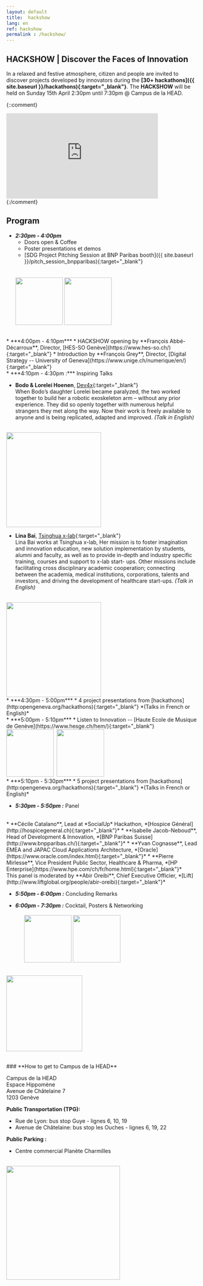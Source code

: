 ```yaml
---
layout: default
title:  hackshow
lang: en
ref: hackshow
permalink : /hackshow/
---
```



## **HACKSHOW | Discover the Faces of Innovation**

In a relaxed and festive atmosphere, citizen and people are invited to discover projects developed by innovators during the **[30+ hackathons]({{ site.baseurl }}/hackathons){:target="_blank"}**. The **HACKSHOW** will be held on Sunday 15th April 2:30pm until 7:30pm @ Campus de la HEAD.


{::comment}
<iframe width="400" height="225" src="https://www.youtube.com/embed/kGFslZ8O-XU?rel=0" frameborder="0" allow="autoplay; encrypted-media" allowfullscreen></iframe><br>
{:/comment}


## **Program**
* ***2:30pm - 4:00pm***
  * Doors open & Coffee
  * Poster presentations et demos
  * [SDG Project Pitching Session at BNP Paribas booth]({{ site.baseurl }}/pitch_session_bnpparibas){:target="_blank"} 
  <br />
  <br>
  <img src="{{ site.baseurl }}/images/hackshow/posters.jpg" height="125" alt="" class="imgspace" />&nbsp;<img src="{{ site.baseurl }}/images/hackshow/demo.jpg" height="125" alt="" class="imgspace" />


<br />
* ***4:00pm - 4:10pm***
  * HACKSHOW opening by **François Abbé-Décarroux**, Director, [HES-SO Genève](https://www.hes-so.ch/){:target="_blank"}
  * Introduction by **François Grey**, Director, [Digital Strategy -- University of Geneva](https://www.unige.ch/numerique/en/){:target="_blank"}  
<br />
* ***4:10pm - 4:30pm :*** Inspiring Talks

  * **Bodo & Lorelei Hoenen**, [Dev4x](http://www.dev4x.com){:target="_blank"}  
  When Bodo’s daughter Lorelei became paralyzed, the two worked together to build her a robotic exoskeleton arm – without any prior experience. They did so openly together with numerous helpful strangers they met along the way. Now their work is freely available to anyone and is being replicated, adapted and improved. *(Talk in English)*  
  <br />
  <img src="{{ site.baseurl }}/images/hackshow/BodoLLorelei.jpeg" width="250" alt="" class="imgspace" />  
<br />

  * **Lina Bai**, [Tsinghua x-lab](http://www.x-lab.tsinghua.edu.cn/en/){:target="_blank"}  
  Lina Bai works at Tsinghua x-lab, Her mission is to foster imagination and innovation
  education, new solution implementation by students, alumni and faculty, as well as
  to provide in-depth and industry specific training, courses and support to x-lab start-
  ups. Other missions include facilitating cross disciplinary academic cooperation;
  connecting between the academia, medical institutions, corporations, talents and
  investors, and driving the development of healthcare start-ups. *(Talk in English)*  
  <br />
  <img src="{{ site.baseurl }}/images/hackshow/BAI_LINA.jpg" width="250" alt="" class="imgspace" />




<br />
* ***4:30pm - 5:00pm***  
  * 4 project presentations from [hackathons](http:opengeneva.org/hackathons){:target="_blank"} *(Talks in French or English)*  
<br />
* ***5:00pm - 5:10pm***
  * Listen to Innovation -- [Haute Ecole de Musique de Genève](https://www.hesge.ch/hem/){:target="_blank"}  
  <br />
  <img src="{{ site.baseurl }}/images/hackshow/logo_hem.png" height="125" alt="" class="imgspace" />&nbsp;&nbsp;<img src="{{ site.baseurl }}/images/hackshow/hem_banner.png" height="125" alt="" class="imgspace" />  

<br />
* ***5:10pm - 5:30pm***
  * 5 project presentations from [hackathons](http:opengeneva.org/hackathons){:target="_blank"} *(Talks in French or English)*   
<br />

* ***5:30pm - 5:50pm :*** Panel
<br />
  * **Cécile Catalano**, Lead at *SocialUp* Hackathon, *[Hospice Général](http://hospicegeneral.ch){:target="_blank"}*
  * **Isabelle Jacob-Neboud**, Head of Development & Innovation, *[BNP Paribas Suisse](http://www.bnpparibas.ch/){:target="_blank"}*
  * **Yvan Cognasse**, Lead EMEA and JAPAC Cloud Applications Architecture, *[Oracle](https://www.oracle.com/index.html){:target="_blank"}*
  * **Pierre Mirlesse**, Vice President Public Sector, Healthcare & Pharma, *[HP Enterprise](https://www.hpe.com/ch/fr/home.html){:target="_blank"}*   
  <br />
  This panel is moderated by **Abir Oreibi**, Chief Executive Officier, *[Lift](http://www.liftglobal.org/people/abir-oreibi){:target="_blank"}*   
  <br />

* ***5:50pm - 6:00pm :*** Concluding Remarks

* ***6:00pm - 7:30pm :*** Cocktail, Posters & Networking  
    <br />
    &nbsp;&nbsp;&nbsp;&nbsp;&nbsp;&nbsp;<img src="{{ site.baseurl }}/images/hackshow/applaud.jpg" height="125" alt="" class="imgspace" />&nbsp;<img src="{{ site.baseurl }}/images/hackshow/cocktail.jpg" height="125" alt="" class="imgspace" />

<br><a href="https://www.eventbrite.com/e/open-geneva-hackshow-tickets-44587949758?aff=utm_source%3Deb_email%26utm_medium%3Demail%26utm_campaign%3Dnew_event_email&utm_term=eventname_text" target="_blank"><img src="{{ site.baseurl }}/images/register_button.png" width="200"></a>

<br>
### **How to get to Campus de la HEAD**

Campus de la HEAD<br>
Espace Hippomène<br>
Avenue de Châtelaine 7<br>
1203 Genève<br>

**Public Transportation (TPG):**
* Rue de Lyon: bus stop Guye - lignes 6, 10, 19
* Avenue de Châtelaine: bus stop les Ouches - lignes 6, 19, 22

**Public Parking :**
* Centre commercial Planète Charmilles



<br>
<img src="{{ site.baseurl }}/images/hackshow/campusHEAD.jpg" height="300" alt="" class="imgspace" />
<br>
